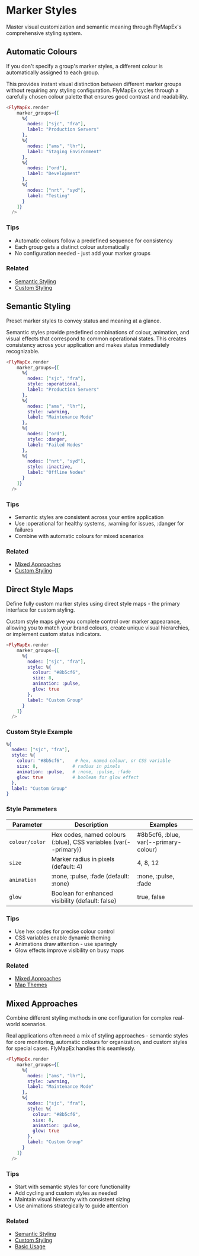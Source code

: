 # Marker Styles

Master visual customization and semantic meaning through FlyMapEx's comprehensive styling system.

## Automatic Colours
If you don't specify a group's marker styles, a different colour is automatically assigned to each group.

This provides instant visual distinction between different marker groups without requiring any styling configuration. FlyMapEx cycles through a carefully chosen colour palette that ensures good contrast and readability.

```heex
<FlyMapEx.render
    marker_groups={[
      %{
        nodes: ["sjc", "fra"],
        label: "Production Servers"
      },
      %{
        nodes: ["ams", "lhr"],
        label: "Staging Environment"
      },
      %{
        nodes: ["ord"],
        label: "Development"
      },
      %{
        nodes: ["nrt", "syd"],
        label: "Testing"
      }
    ]}
  />
```
### Tips
- Automatic colours follow a predefined sequence for consistency
- Each group gets a distinct colour automatically
- No configuration needed - just add your marker groups
### Related
- [Semantic Styling](#semantic)
- [Custom Styling](#custom)
## Semantic Styling
Preset marker styles to convey status and meaning at a glance.

Semantic styles provide predefined combinations of colour, animation, and visual effects that correspond to common operational states. This creates consistency across your application and makes status immediately recognizable.

```heex
<FlyMapEx.render
    marker_groups={[
      %{
        nodes: ["sjc", "fra"],
        style: :operational,
        label: "Production Servers"
      },
      %{
        nodes: ["ams", "lhr"],
        style: :warning,
        label: "Maintenance Mode"
      },
      %{
        nodes: ["ord"],
        style: :danger,
        label: "Failed Nodes"
      },
      %{
        nodes: ["nrt", "syd"],
        style: :inactive,
        label: "Offline Nodes"
      }
    ]}
  />
```
### Tips
- Semantic styles are consistent across your entire application
- Use :operational for healthy systems, :warning for issues, :danger for failures
- Combine with automatic colours for mixed scenarios
### Related
- [Mixed Approaches](#mixed)
- [Custom Styling](#custom)
## Direct Style Maps
Define fully custom marker styles using direct style maps - the primary interface for custom styling.

Custom style maps give you complete control over marker appearance, allowing you to match your brand colours, create unique visual hierarchies, or implement custom status indicators.

```heex
<FlyMapEx.render
    marker_groups={[
      %{
        nodes: ["sjc", "fra"],
        style: %{
          colour: "#8b5cf6",
          size: 8,
          animation: :pulse,
          glow: true
        },
        label: "Custom Group"
      }
    ]}
  />
```
### Custom Style Example
```elixir
%{
  nodes: ["sjc", "fra"],
  style: %{
    colour: "#8b5cf6",    # hex, named colour, or CSS variable
    size: 8,             # radius in pixels
    animation: :pulse,   # :none, :pulse, :fade
    glow: true           # boolean for glow effect
  },
  label: "Custom Group"
}
```
### Style Parameters
| Parameter | Description | Examples |
|-----------|-------------|----------|
| `colour/color` | Hex codes, named colours (:blue), CSS variables (var(--primary)) | #8b5cf6, :blue, var(--primary-colour) |
| `size` | Marker radius in pixels (default: 4) | 4, 8, 12 |
| `animation` | :none, :pulse, :fade (default: :none) | :none, :pulse, :fade |
| `glow` | Boolean for enhanced visibility (default: false) | true, false |
### Tips
- Use hex codes for precise colour control
- CSS variables enable dynamic theming
- Animations draw attention - use sparingly
- Glow effects improve visibility on busy maps
### Related
- [Mixed Approaches](#mixed)
- [Map Themes](theming.md)
## Mixed Approaches
Combine different styling methods in one configuration for complex real-world scenarios.

Real applications often need a mix of styling approaches - semantic styles for core monitoring, automatic colours for organization, and custom styles for special cases. FlyMapEx handles this seamlessly.

```heex
<FlyMapEx.render
    marker_groups={[
      %{
        nodes: ["ams", "lhr"],
        style: :warning,
        label: "Maintenance Mode"
      },
      %{
        nodes: ["sjc", "fra"],
        style: %{
          colour: "#8b5cf6",
          size: 8,
          animation: :pulse,
          glow: true
        },
        label: "Custom Group"
      }
    ]}
  />
```
### Tips
- Start with semantic styles for core functionality
- Add cycling and custom styles as needed
- Maintain visual hierarchy with consistent sizing
- Use animations strategically to guide attention
### Related
- [Semantic Styling](#semantic)
- [Custom Styling](#custom)
- [Basic Usage](basic_usage.md)